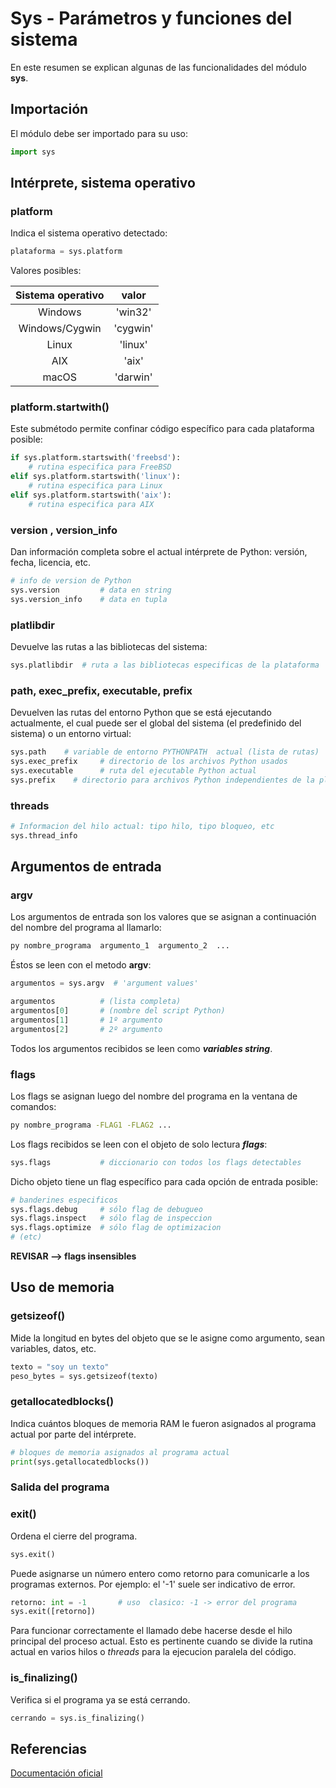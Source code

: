# Sys - Parámetros y funciones del sistema



En este resumen se explican algunas de las funcionalidades del módulo **sys**.

## Importación

El módulo debe ser importado para su uso:

```py
import sys
```


## Intérprete, sistema operativo 

### platform
Indica el sistema operativo detectado:

```py
plataforma = sys.platform
```

Valores posibles:

| Sistema operativo | valor |
| :---: | :---: |
| Windows | 'win32' |
| Windows/Cygwin | 'cygwin' |
| Linux | 'linux' |
|  AIX | 'aix'  |
| macOS | 'darwin' |

### platform.startwith()

Este submétodo permite confinar código específico para cada plataforma posible:
```py
if sys.platform.startswith('freebsd'):
    # rutina especifica para FreeBSD
elif sys.platform.startswith('linux'):
    # rutina especifica para Linux
elif sys.platform.startswith('aix'):
    # rutina especifica para AIX
```

### version , version_info

Dan información completa sobre el actual intérprete de Python: versión, fecha, licencia, etc.
```py
# info de version de Python 
sys.version         # data en string
sys.version_info    # data en tupla 
```

### platlibdir

Devuelve las rutas a las bibliotecas del sistema:
```py
sys.platlibdir  # ruta a las bibliotecas especificas de la plataforma
```

### path, exec_prefix, executable, prefix

Devuelven las rutas del entorno Python que se está ejecutando actualmente, el cual puede ser el global del sistema (el predefinido del sistema) o un entorno virtual:
```py
sys.path    # variable de entorno PYTHONPATH  actual (lista de rutas) 
sys.exec_prefix     # directorio de los archivos Python usados 
sys.executable      # ruta del ejecutable Python actual
sys.prefix    # directorio para archivos Python independientes de la plataforma
```


### threads


```py
# Informacion del hilo actual: tipo hilo, tipo bloqueo, etc
sys.thread_info
```


## Argumentos de entrada


### argv

Los argumentos de entrada son los valores que se asignan a continuación del nombre del programa al llamarlo:
```bash
py nombre_programa  argumento_1  argumento_2  ...
```
Éstos se leen con el metodo **argv**:
```py
argumentos = sys.argv  # 'argument values'

argumentos          # (lista completa)
argumentos[0]       # (nombre del script Python)
argumentos[1]       # 1º argumento
argumentos[2]       # 2º argumento
```
Todos los argumentos recibidos se leen como ***variables string***.

### flags 

Los flags se asignan luego del nombre del programa en la ventana de comandos:

```bash
py nombre_programa -FLAG1 -FLAG2 ...
```
Los flags recibidos se leen con el objeto de solo lectura ***flags***:
```py
sys.flags           # diccionario con todos los flags detectables
```
Dicho objeto tiene un flag específico para cada opción de entrada posible:
```py
# banderines especificos 
sys.flags.debug     # sólo flag de debugueo
sys.flags.inspect   # sólo flag de inspeccion
sys.flags.optimize  # sólo flag de optimizacion
# (etc)
```

**REVISAR --> flags insensibles**

## Uso de memoria

### getsizeof()

Mide la longitud en bytes del objeto que se le asigne como argumento, sean variables, datos, etc.

```py
texto = "soy un texto"
peso_bytes = sys.getsizeof(texto) 
```

### getallocatedblocks()

Indica cuántos bloques de memoria RAM le fueron asignados al programa actual por parte del intérprete.
```py
# bloques de memoria asignados al programa actual
print(sys.getallocatedblocks())
```

### Salida del programa

### exit()
Ordena el cierre del programa. 
```py
sys.exit() 
```
Puede asignarse un número entero como retorno para comunicarle a los programas externos. Por ejemplo: el '-1' suele ser indicativo de error.
```py
retorno: int = -1       # uso  clasico: -1 -> error del programa
sys.exit([retorno]) 
```
Para funcionar correctamente el llamado debe hacerse desde el hilo principal del proceso actual. Esto es pertinente cuando se divide la rutina actual en varios hilos o *threads* para la ejecucion paralela del código.

### is_finalizing()

Verifica si el programa ya se está cerrando.
```py
cerrando = sys.is_finalizing()  
```


##  Referencias

[Documentación oficial](https://docs.python.org/es/3.10/library/sys.html#sys.setrecursionlimit)